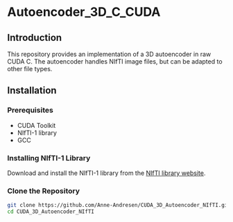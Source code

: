 # Autoencoder_3D_C_CUDA
## Introduction

This repository provides an implementation of a 3D autoencoder in raw CUDA  C. The autoencoder handles NIfTI image files, but can be adapted to other file types.

## Installation

### Prerequisites

- CUDA Toolkit
- NIfTI-1 library
- GCC

### Installing NIfTI-1 Library

Download and install the NIfTI-1 library from the [NIfTI library website](https://nifti.nimh.nih.gov/nifti-1).

### Clone the Repository

```sh
git clone https://github.com/Anne-Andresen/CUDA_3D_Autoencoder_NIfTI.git
cd CUDA_3D_Autoencoder_NIfTI
